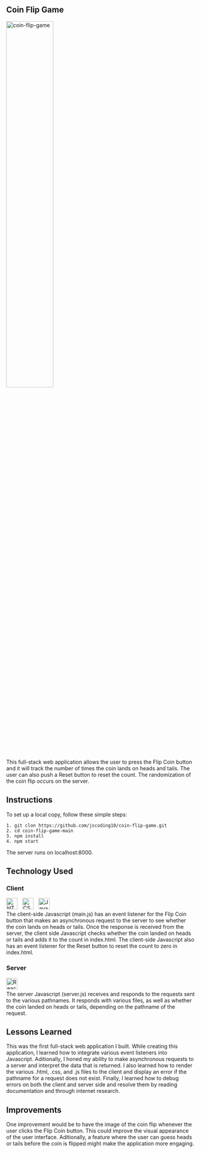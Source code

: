 ## Coin Flip Game

<img width="50%" alt="coin-flip-game" src="https://github.com/jscoding10/coin-flip-game/assets/147340427/cece3c6f-e48d-44c4-acf4-903461cbfcba">

This full-stack web application allows the user to press the Flip Coin button and it will track the number of times the coin lands on heads and tails. 
The user can also push a Reset button to reset the count. The randomization of the coin flip occurs on the server. 

## Instructions
To set up a local copy, follow these simple steps:  
```
1. git clon https://github.com/jscoding10/coin-flip-game.git  
2. cd coin-flip-game-main
3. npm install  
4. npm start
```
The server runs on localhost:8000.  

## Technology Used
### Client
<img align="left" alt="HTML" width="30px" style="padding-right:10px;" src="https://cdn.jsdelivr.net/gh/devicons/devicon/icons/html5/html5-plain.svg" />
<img align="left" alt="CSS" width="30px" style="padding-right:10px;" src="https://cdn.jsdelivr.net/gh/devicons/devicon/icons/css3/css3-plain.svg" />
<img align="left" alt="JavaScript" width="30px" style="padding-right:10px;" src="https://cdn.jsdelivr.net/gh/devicons/devicon/icons/javascript/javascript-plain.svg" />
<br>
<br>
The client-side Javascript (main.js) has an event listener for the Flip Coin button that makes an asynchronous request to the server to see whether the coin lands on heads or tails. 
Once the response is received from the server, the client side Javascript checks whether the coin landed on heads or tails and adds it to the count in index.html. 
The client-side Javascript also has an event listener for the Reset button to reset the count to zero in index.html.
<br>

### Server
<img align="left" alt="React" width="30px" style="padding-right:10px;" src="https://cdn.jsdelivr.net/gh/devicons/devicon/icons/nodejs/nodejs-original.svg" />  
<br>
<br>
The server Javascript (server.js) receives and responds to the requests sent to the various pathnames. 
It responds with various files, as well as whether the coin landed on heads or tails, depending on the pathname of the request. 

## Lessons Learned
This was the first full-stack web application I built. 
While creating this application, I learned how to integrate various event listeners into Javascript. 
Aditionally, I honed my ability to make asynchronous requests to a server and interpret the data that is returned. 
I also learned how to render the various .html, .css, and .js files to the client and display an error if the pathname for a request does not exist. 
Finally, I learned how to debug errors on both the client and server side and resolve them by reading documentation and through internet research. 

## Improvements
One improvement would be to have the image of the coin flip whenever the user clicks the Flip Coin button. This could improve the visual appearance of the user interface.
Aditionally, a feature where the user can guess heads or tails before the coin is flipped might make the application more engaging. 



